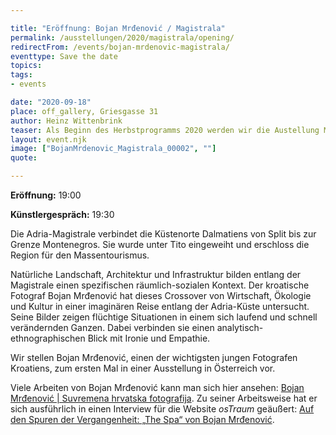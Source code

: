 ```yaml
---

title: "Eröffnung: Bojan Mrđenović / Magistrala"
permalink: /ausstellungen/2020/magistrala/opening/
redirectFrom: /events/bojan-mrdenovic-magistrala/
eventtype: Save the date
topics:
tags:
- events

date: "2020-09-18"
place: off_gallery, Griesgasse 31
author: Heinz Wittenbrink
teaser: Als Beginn des Herbstprogramms 2020 werden wir die Austellung Magistrala mit Bildern von Bojan Mrđenović eröffnen.
layout: event.njk
image: ["BojanMrdenovic_Magistrala_00002", ""]
quote:

---
```


**Eröffnung:** 19:00

**Künstlergespräch:** 19:30

Die Adria-Magistrale verbindet die Küstenorte Dalmatiens von Split bis zur Grenze Montenegros. Sie wurde unter Tito eingeweiht und erschloss die Region für den Massentourismus.

Natürliche Landschaft, Architektur und Infrastruktur bilden entlang der Magistrale einen spezifischen räumlich-sozialen Kontext. Der kroatische Fotograf Bojan Mrđenović hat dieses Crossover von Wirtschaft, Ökologie und Kultur in einer imaginären Reise entlang der Adria-Küste untersucht. Seine Bilder zeigen flüchtige Situationen in einem sich laufend und schnell verändernden Ganzen. Dabei verbinden sie einen analytisch-ethnographischen Blick mit Ironie und Empathie.

Wir stellen Bojan Mrđenović, einen der wichtigsten jungen Fotografen Kroatiens, zum ersten Mal in einer Ausstellung in Österreich vor.



Viele Arbeiten von Bojan Mrđenović kann man sich hier ansehen: [Bojan Mrđenović | Suvremena hrvatska fotografija](https://croatian-photography.com/en/author/bojan-mrdenovic-2/ "Bojan Mrđenović | Suvremena hrvatska fotografija"). Zu seiner Arbeitsweise hat er sich ausführlich in einen Interview für die Website *osTraum* geäußert: [Auf den Spuren der Vergangenheit: „The Spa“ von Bojan Mrđenović](https://ostraum.com/2020/07/21/auf-den-spuren-der-vergangenheit-the-spa-von-bojan-mrdenovic/ "Auf den Spuren der Vergangenheit: „The Spa“ von Bojan Mrđenović – ostraum").


<script type="application/ld+json">
{
  "@context": "https://schema.org",
  "@type": "Event",
  "name": "Eröffnung: Bojan Mrđenović / Magistrala",
  "startDate": "2020-09-18T19:00",
  "endDate": "2020-09-18T21:00",
  "eventStatus": "https://schema.org/EventScheduled",
  "eventAttendanceMode": "https://schema.org/OfflineEventAttendanceMode",
  "image": "https://offgallery.at/assets/pics/BojanMrdenovic_Magistrala_00002.jpg",
  "description": "Wir stellen Bojan Mrđenović, einen der wichtigsten jungen Fotografen Kroatiens, zum ersten Mal in einer Ausstellung in Österreich vor.",
  "location": {		
    "@type": "Place",
    "name": "off_gallery Graz",
    "address": {
      "@type": "PostalAddress",
      "streetAddress": "Griesgasse 31",
      "addressLocality": "Graz",
      "postalCode": "8020",
      "addressCountry": "AT"
    }
  }
}
</script>
